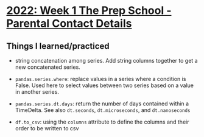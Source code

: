 # [2022: Week 1 The Prep School - Parental Contact Details](https://preppindata.blogspot.com/2022/01/2022-week-1-prep-school-parental.html)

## Things I learned/practiced

* string concatenation among series. Add string columns together to get a new concatenated series.

* `pandas.series.where`: replace values in a series where a condition is False. Used here to select values between two series based on a value in another series.

* `pandas.series.dt.days`: return the number of days contained within a TimeDelta. See also `dt.seconds`, `dt.microseconds`, and `dt.nanoseconds`

* `df.to_csv`: using the `columns` attribute to define the columns and their order to be written to csv
